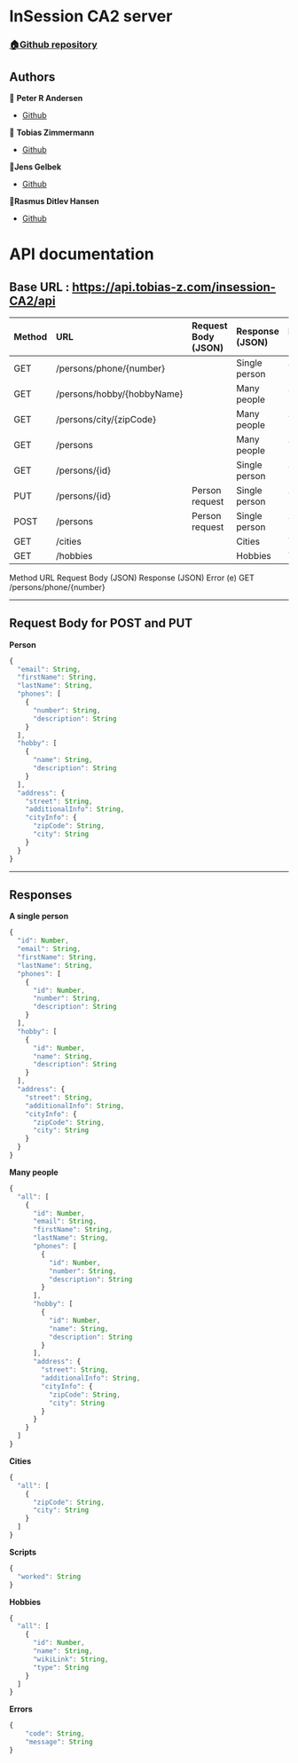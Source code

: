 # InSession CA2 server
### [🏠Github repository](https://github.com/tobias-z/insession-CA2-backend)

## Authors

👤 **Peter R Andersen**

- [Github](https://github.com/Peter-Rambeck)

👤 **Tobias Zimmermann**

- [Github](https://github.com/tobias-z)

👤**Jens Gelbek**
* [Github](https://github.com/jensgelbek)

👤**Rasmus Ditlev Hansen**
* [Github](https://github.com/RasmusDH)

# API documentation

## Base URL : https://api.tobias-z.com/insession-CA2/api

| Method | URL | Request Body (JSON) | Response (JSON) | Error (e) |
| :--- | :--- | :--- | :--- | :--- |
| GET | /persons/phone/{number} |  | Single person | YES |
| GET | /persons/hobby/{hobbyName} | | Many people | YES |
| GET | /persons/city/{zipCode} | | Many people | YES |
| GET | /persons | | Many people | YES |
| GET | /persons/{id} | | Single person | YES |
| PUT | /persons/{id} | Person request | Single person | YES |
| POST | /persons | Person request | Single person | YES |
| GET | /cities | | Cities | YES |
| GET | /hobbies | | Hobbies | YES |

Method URL Request Body (JSON) Response (JSON) Error (e) GET
/persons/phone/{number}

---

## Request Body for POST and PUT

**Person**

```javascript
{
  "email": String,
  "firstName": String,
  "lastName": String,
  "phones": [
    {
      "number": String,
      "description": String
    }
  ],
  "hobby": [
    {
      "name": String,
      "description": String
    }
  ],
  "address": {
    "street": String,
    "additionalInfo": String,
    "cityInfo": {
      "zipCode": String,
      "city": String
    }
  }
}
```

---

## Responses

**A single person**

```javascript
{
  "id": Number,
  "email": String,
  "firstName": String,
  "lastName": String,
  "phones": [
    {
      "id": Number,
      "number": String,
      "description": String
    }
  ],
  "hobby": [
    {
      "id": Number,
      "name": String,
      "description": String
    }
  ],
  "address": {
    "street": String,
    "additionalInfo": String,
    "cityInfo": {
      "zipCode": String,
      "city": String
    }
  }
}
```

**Many people**

```javascript
{
  "all": [
    {
      "id": Number,
      "email": String,
      "firstName": String,
      "lastName": String,
      "phones": [
        {
          "id": Number,
          "number": String,
          "description": String
        }
      ],
      "hobby": [
        {
          "id": Number,
          "name": String,
          "description": String
        }
      ],
      "address": {
        "street": String,
        "additionalInfo": String,
        "cityInfo": {
          "zipCode": String,
          "city": String
        }
      }
    }
  ]
}
```

**Cities**

```javascript
{
  "all": [
    {
      "zipCode": String,
      "city": String
    }
  ]
}
```

**Scripts**

```javascript
{
  "worked": String
}
```

**Hobbies**

```javascript
{
  "all": [
    {
      "id": Number,
      "name": String,
      "wikiLink": String,
      "type": String
    }
  ]
}
```

**Errors**

```javascript
{
    "code": String,
    "message": String
}
```

